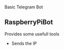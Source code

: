 Basic Telegram Bot

<h2>RaspberryPiBot</h2>
Provides some usefull tools
<ul>
  <li>Sends the IP</li>
</ul>
